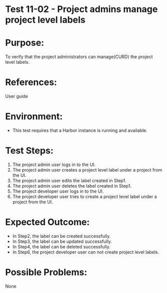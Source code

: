 Test 11-02 - Project admins manage project level labels
=======

# Purpose:

To verify that the project administrators can manage(CURD) the project level labels.

# References:
User guide

# Environment:
* This test requires that a Harbor instance is running and available.

# Test Steps:

1. The project admin user logs in to the UI.
2. The project admin user creates a project level label under a project from the UI.
3. The project admin user edits the label created in Step1.
4. The project admin user deletes the label created in Step1.
5. The project developer user logs in to the UI.
6. The project developer user tries to create a project level label under a project from the UI.

# Expected Outcome:

* In Step2, the label can be created successfully.  
* In Step3, the label can be updated successfully.
* In Step4, the label can be deleted successfully.
* In Step6, the project developer user can not create project level labels.

# Possible Problems:
None